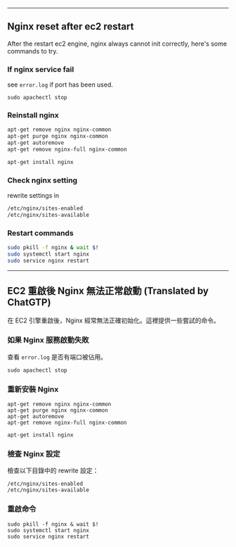 <!--HugoNoteFlag-->

---

## Nginx reset after ec2 restart

After the restart ec2 engine, nginx always cannot init correctly, here's some commands to try.

### If nginx service fail

see `error.log` if port has been used.

`sudo apachectl stop`

### Reinstall nginx

```bash
apt-get remove nginx nginx-common
apt-get purge nginx nginx-common
apt-get autoremove
apt-get remove nginx-full nginx-common

apt-get install nginx
```

### Check nginx setting

rewrite settings in
```bash
/etc/nginx/sites-enabled
/etc/nginx/sites-available
```

### Restart commands

```bash
sudo pkill -f nginx & wait $!
sudo systemctl start nginx
sudo service nginx restart
```

---

<!--HugoNoteZhFlag-->


## EC2 重啟後 Nginx 無法正常啟動  (Translated by ChatGTP)

在 EC2 引擎重啟後，Nginx 經常無法正確初始化。這裡提供一些嘗試的命令。

### 如果 Nginx 服務啟動失敗

查看 `error.log` 是否有端口被佔用。

```
sudo apachectl stop
```

### 重新安裝 Nginx

```
apt-get remove nginx nginx-common
apt-get purge nginx nginx-common
apt-get autoremove
apt-get remove nginx-full nginx-common

apt-get install nginx
```

### 檢查 Nginx 設定

檢查以下目錄中的 rewrite 設定：

```
/etc/nginx/sites-enabled
/etc/nginx/sites-available
```

### 重啟命令

```
sudo pkill -f nginx & wait $!
sudo systemctl start nginx
sudo service nginx restart
```

